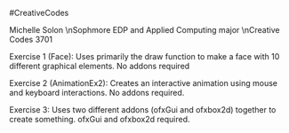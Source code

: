 #CreativeCodes

Michelle Solon 
\nSophmore EDP and Applied Computing major 
\nCreative Codes 3701

Exercise 1 (Face): Uses primarily the draw function to make a face with 10 different graphical elements. No addons required

Exercise 2 (AnimationEx2): Creates an interactive animation using mouse and keyboard interactions. No addons required.

Exercise 3: Uses two different addons (ofxGui and ofxbox2d) together to create something. ofxGui and ofxbox2d required.